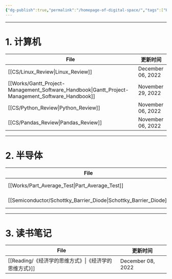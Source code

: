 ```yaml
---
{"dg-publish":true,"permalink":"/homepage-of-digital-space/","tags":["Homepage","gardenEntry"]}
---
```



---
# 1. 计算机

| File                                                                                                | 更新时间              |
| --------------------------------------------------------------------------------------------------- | ----------------- |
| [[CS/Linux_Review\|Linux_Review]]                                                                | December 06, 2022 |
| [[Works/Gantt_Project-Management_Software_Handbook\|Gantt_Project-Management_Software_Handbook]] | November 29, 2022 |
| [[CS/Python_Review\|Python_Review]]                                                              | November 06, 2022 |
| [[CS/Pandas_Review\|Pandas_Review]]                                                              | November 06, 2022 |

---
# 2. 半导体
| File                                                                | 更新时间              |
| ------------------------------------------------------------------- | ----------------- |
| [[Works/Part_Average_Test\|Part_Average_Test]]                   | November 07, 2022 |
| [[Semiconductor/Schottky_Barrier_Diode\|Schottky_Barrier_Diode]] | November 06, 2022 |

---
# 3. 读书笔记
| File                                  | 更新时间              |
| ------------------------------------- | ----------------- |
| [[Reading/《经济学的思维方式》\|《经济学的思维方式》]] | December 08, 2022 |

